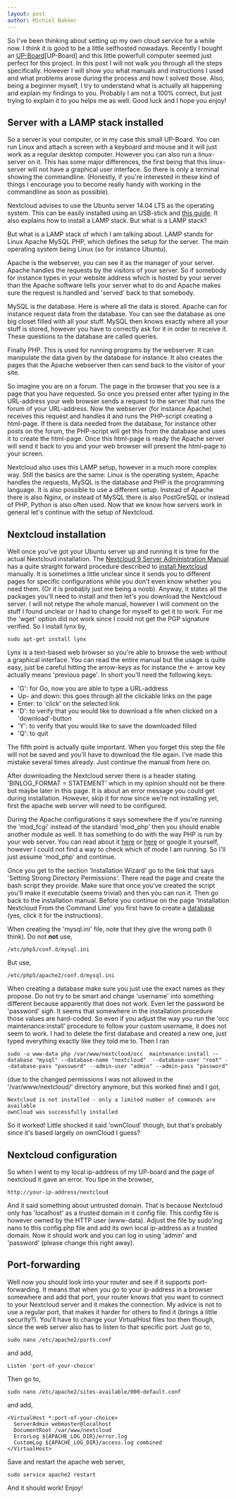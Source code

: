 ```yaml
---
layout: post
author: Michiel Bakker
---
```


So I've been thinking about setting up my own cloud service for a while now. I think it is good to be a little selfhosted nowadays. Recently I bought an [UP-Board][upboard][UP-Board] and this little powerfull computer seemed just perfect for this project. In this post I will not walk you through all the steps specifically. However I will show you what manuals and instructions I used and what problems arose during the process and how I solved those. Also, being a beginner myself, I try to understand what is actually all happening and explain my findings to you. Probably I am not a 100% correct, but just trying to explain it to you helps me as well. Good luck and I hope you enjoy!

[upboard]: http://up-board.org

Server with a LAMP stack installed
-----
So a server is your computer, or in my case this small UP-Board. You can run Linux and attach a screen with a keyboard and mouse and it will just work as a regular desktop computer. However you can also run a linux-server on it. This has some major differences, the first being that this linux-server will not have a graphical user interface. So there is only a terminal showing the commandline. (Honestly, if you're interested in these kind of things I encourage you to become really handy with working in the commandline as soon as possible).

Nextcloud advises to use the Ubuntu server 14.04 LTS as the operating system. This can be easily installed using an USB-stick and [this guide][ubuntuguide]. It also explains how to install a LAMP stack. But what is a LAMP stack?

[ubuntuguide]: http://www.tecmint.com/ubuntu-14-04-server-installation-guide-and-lamp-setup/

But what is a LAMP stack of which I am talking about. LAMP stands for Linux Apache MySQL PHP, which defines the setup for the server. The main operating system being Linux (so for instance Ubuntu).

Apache is the webserver, you can see it as the manager of your server. Apache handles the requests by the visitors of your server. So if somebody for instance types in your website address which is hosted by your server than the Apache software tells your server what to do and Apache makes sure the request is handled and 'served' back to that somebody.

MySQL is the database. Here is where all the data is stored. Apache can for instance request data from the database. You can see the database as one big closet filled with all your stuff. MySQL then knows exactly where all your stuff is stored, however you have to correctly ask for it in order to receive it. These questions to the database are called queries.

Finally PHP. This is used for running programs by the webserver. It can manipulate the data given by the database for instance. It also creates the pages that the Apache webserver then can send back to the visitor of your site.

So imagine you are on a forum. The page in the browser that you see is a page that you have requested. So once you pressed enter after typing in the URL-address your web browser sends a request to the server that runs the forum of your URL-address. Now the webserver (for instance Apache) receives this request and handles it and runs the PHP-script creating a html-page. If there is data needed from the database, for instance other posts on the forum, the PHP-script will get this from the database and uses it to create the html-page. Once this html-page is ready the Apache server will send it back to you and your web browser will present the html-page to your screen.

Nextcloud also uses this LAMP setup, however in a much more complex way. Still the basics are the same: Linux is the operating system, Apache handles the requests, MySQL is the database and PHP is the programming language. It is also possible to use a different setup. Instead of Apache there is also Nginx, or instead of MySQL there is also PostGreSQL or instead of PHP, Python is also often used. Now that we know how servers work in general let's continue with the setup of Nextcloud.

Nextcloud installation
------
Well once you've got your Ubuntu server up and running it is time for the actual Nextcloud installation. The [Nextcloud 9 Server Administration Manual][nextcloud-admin-manual] has a quite straight forward procedure described to [install Nextcloud][nextcloud-installation-manual] manually. It is sometimes a little unclear since it sends you to different pages for specific configurations while you don't even know whether you need them. (Or it is probably just me being a noob). Anyway, it states all the packages you'll need to install and then let's you download the Nextcloud server. I will not retype the whole manual, however I will comment on the stuff I found unclear or I had to change for myself to get it to work. For me the 'wget' option did not work since I could not get the PGP signature verified. So I install lynx by,

```terminal
sudo apt-get install lynx
```
[nextcloud-admin-manual]: https://docs.nextcloud.com/server/9/admin_manual/contents.html
[nextcloud-installation-manual]: https://docs.nextcloud.com/server/9/admin_manual/installation/source_installation.html

Lynx is a text-based web browser so you're able to browse the web without a graphical interface. You can read the entire manual but the usage is quite easy, just be careful hitting the arrow-keys as for instance the <- arrow key actually means 'previous page'. In short you'll need the following keys:

* 'G': for Go, now you are able to type a URL-address
* Up- and down: this goes through all the clickable links on the page
* Enter: to 'click' on the selected link
* 'D': to verify that you would like to download a file when clicked on a 'download'-button
* 'Y': to verify that you would like to save the downloaded filled
* 'Q': to quit

The fifth point is actually quite important. When you forget this step the file will not be saved and you'll have to download the file again. I've made this mistake several times already. Just continue the manual from here on.

After downloading the Nextcloud server there is a header stating 'BINLOG_FORMAT = STATEMENT' which in my opinion should not be there but maybe later in this page. It is about an error message you could get during installation. However, skip it for now since we're not installing yet, first the apache web server will need to be configured.

During the Apache configurations it says somewhere the if you're running the 'mod_fcgi' instead of the standard 'mod_php' then you should enable another module as well. It has something to do with the way PHP is run by your web server. You can read about it [here][PHP_mode1] or [here][PHP_mode2] or google it yourself, however I could not find a way to check which of mode I am running. So I'll just assume 'mod_php' and continue.

[PHP_mode1]: http://blog.layershift.com/which-php-mode-apache-vs-cgi-vs-fastcgi/
[PHP_mode2]: https://www.chriswiegman.com/2011/10/fastcgi-vs-suphp-vs-cgi-vs-mod_php-dso/

Once you get to the section 'Installation Wizard' go to the link that says 'Setting Strong Directory Permissions'. There read the page and create the bash script they provide. Make sure that once you've created the script you'll make it executable (seems trivial) and then you can run it. Then go back to the installation manual. Before you continue on the page 'Installation Nextcloud From the Command Line' you first have to create a [database][database-manual] (yes, click it for the instructions).

[database-manual]: https://docs.nextcloud.com/server/9/admin_manual/configuration_database/linux_database_configuration.html#db-binlog-label

When creating the 'mysql.ini' file, note that they give the wrong path (I think). Do not **not** use,

```terminal
/etc/php5/conf.d/mysql.ini
```

But use,

```terminal
/etc/php5/apache2/conf.d/mysql.ini
```

When creating a database make sure you just use the exact names as they propose. Do not try to be smart and change 'username' into something different because apparently that does not work. Even let the password be 'password' *sigh*. It seems that somewhere in the installation procedure those values are hard-coded. So even if you adjust the way you run the 'occ maintenance:install' procedure to follow your custom username, it does not seem to work. I had to delete the first database and created a new one, just typed everything exactly like they told me to. Then I ran

```terminal
sudo -u www-data php /var/www/nextcloud/occ  maintenance:install --database "mysql" --database-name "nextcloud"  --database-user "root" --database-pass "password" --admin-user "admin" --admin-pass "password"
```

(due to the changed permissions I was not allowed in the '/var/www/nextcloud/' directory anymore, but this worked fine) and I got,

```terminal
Nextcloud is not installed - only a limited number of commands are available
ownCloud was successfully installed
```

So it worked! Little shocked it said 'ownCloud' though, but that's probably since it's based largely on ownCloud I guess?

Nextcloud configuration
------

So when I went to my local ip-address of my UP-board and the page of nextcloud it gave an error. You tipe in the browser,

```
http://your-ip-address/nextcloud
```

And it said something about untrusted domain. That is because Nextcloud only has 'localhost' as a trusted domain in it config file. This config file is however owned by the HTTP user (www-data). Adjust the file by sudo'ing nano to this config.php file and add its own local ip-address as a trusted domain. Now it should work and you can log in using 'admin' and 'password' (please change this right away).

Port-forwarding
------
Well now you should look into your router and see if it supports port-forwarding. It means that when you go to your ip-address in a browser somewhere and add that port, your router knows that you want to connect to your Nextcloud server and it makes the connection. My advice is not to use a regular port, that makes it harder for others to find it (brings a little security?). You'll have to change your VirtualHost files too then though, since the web server also has to listen to that specific port. Just go to,

```terminal
sudo nano /etc/apache2/ports.conf
```
and add,
```nano
Listen 'port-of-your-choice'
```
Then go to,
```terminal
sudo nano /etc/apache2/sites-available/000-default.conf
```
and add,
```nano
<VirtualHost *:port-of-your-choice>
  ServerAdmin webmaster@localhost
  DocumentRoot /var/www/nextcloud
  ErrorLog ${APACHE_LOG_DIR}/error.log
  CustomLog ${APACHE_LOG_DIR}/access.log combined
</VirtualHost>
```

Save and restart the apache web server,

```terminal
sudo service apache2 restart
```

And it should work! Enjoy!
